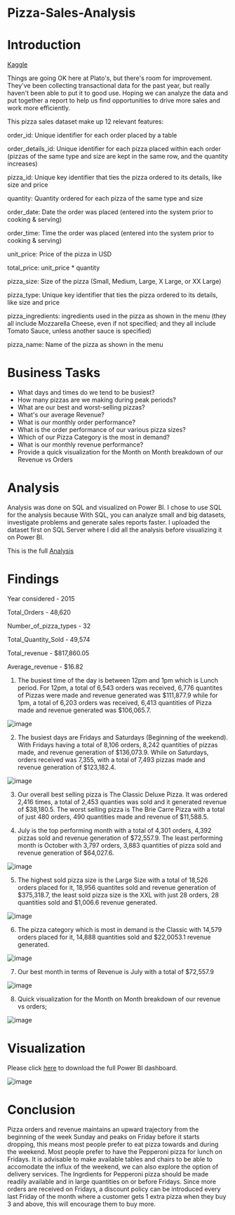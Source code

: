 # Pizza-Sales-Analysis

# Introduction

[Kaggle](https://www.kaggle.com/datasets/shilongzhuang/pizza-sales)

Things are going OK here at Plato's, but there's room for improvement. They've been collecting transactional data for the past year, but really haven't been able to put it to good use. Hoping we can analyze the data and put together a report to help us find opportunities to drive more sales and work more efficiently.


This pizza sales dataset make up 12 relevant features:

  order_id: Unique identifier for each order placed by a table

  order_details_id: Unique identifier for each pizza placed within each order (pizzas of the same type and size are kept in the same row, and the quantity increases)

  pizza_id: Unique key identifier that ties the pizza ordered to its details, like size and price

  quantity: Quantity ordered for each pizza of the same type and size

  order_date: Date the order was placed (entered into the system prior to cooking & serving)

  order_time: Time the order was placed (entered into the system prior to cooking & serving)

  unit_price: Price of the pizza in USD

  total_price: unit_price * quantity

  pizza_size: Size of the pizza (Small, Medium, Large, X Large, or XX Large)

  pizza_type: Unique key identifier that ties the pizza ordered to its details, like size and price

  pizza_ingredients: ingredients used in the pizza as shown in the menu (they all include Mozzarella Cheese, even if not specified; and they all include Tomato Sauce,   unless another sauce is specified)

  pizza_name: Name of the pizza as shown in the menu

# Business Tasks

- What days and times do we tend to be busiest?
- How many pizzas are we making during peak periods?
- What are our best and worst-selling pizzas?
- What's our average Revenue?
- What is our monthly order performance?
- What is the order performance of our various pizza sizes?
- Which of our Pizza Category is the most in demand?
- What is our monthly revenue performance?
- Provide a quick visualization for the Month on Month breakdown of our Revenue vs Orders

# Analysis

Analysis was done on SQL and visualized on Power BI. I chose to use SQL for the analysis because With SQL, you can analyze small and big datasets, investigate problems and generate sales reports faster. I uploaded the dataset first on SQL Server where I did all the analysis before visualizing it on Power BI.

This is the full [Analysis]([https://github.com/Ernest-30/Pizza-Sales-Analysis/blob/main/Pizza_Sales_Analysis.sql](https://github.com/mohammadeimon/SQLProjects/blob/main/PizzaRestaurant.sql))

# Findings

Year considered - 2015

Total_Orders - 48,620	

Number_of_pizza_types - 32	

Total_Quantity_Sold	- 49,574

Total_revenue - $817,860.05	

Average_revenue - $16.82


1. The busiest time of the day is between 12pm and 1pm which is Lunch period. For 12pm, a total of 6,543 orders was received, 6,776 quantites of Pizzas were made and revenue generated was $111,877.9 while for 1pm, a total of 6,203 orders was received, 6,413 quantities of Pizza made and revenue generated was $106,065.7.

![image](https://user-images.githubusercontent.com/123366282/226739580-1576c208-7c30-4aec-bbd0-c1b8d8517c40.png)


2. The busiest days are Fridays and Saturdays (Beginning of the weekend). With Fridays having a total of 8,106 orders, 8,242 quantities of pizzas made, and revenue generation of $136,073.9. While on Saturdays, orders received was 7,355, with a total of 7,493 pizzas made and revenue generation of $123,182.4.

![image](https://user-images.githubusercontent.com/123366282/226744064-93dcce67-19a0-4c77-abba-48ca3f012165.png)


3. Our overall best selling pizza is The Classic Deluxe Pizza. It was ordered 2,416 times, a total of 2,453 quanties was sold and it generated revenue of $38,180.5. The worst selling pizza is The Brie Carre Pizza	with a total of just 480 orders, 490 quantities made and revenue of	$11,588.5.


4. July is the top performing month with a total of 4,301 orders, 4,392 pizzas sold and revenue generation of $72,557.9. The least performing month is October with	3,797 orders, 3,883 quantities of pizza sold and revenue generation of $64,027.6.

![image](https://user-images.githubusercontent.com/123366282/226751475-8d7a1b6b-e587-4a80-b71d-5bc0783906c8.png)


5. The highest sold pizza size is the Large Size with a total of 18,526 orders placed for it,	18,956 quantites sold and revenue generation of $375,318.7, the least sold pizza size is the XXL with just 28 orders, 28 quantities sold and $1,006.6 revenue generated.


![image](https://user-images.githubusercontent.com/123366282/226752548-a707a388-a77a-46ee-b244-0be33d21d858.png)


6. The pizza category which is most in demand is the Classic	with 14,579 orders placed for it, 14,888 quantities sold and	$22,0053.1 revenue generated.  

![image](https://user-images.githubusercontent.com/123366282/226753964-18c0aec4-645d-4bdb-886b-e3a8ae4609a0.png)


7. Our best month in terms of Revenue is July with a total of $72,557.9

![image](https://user-images.githubusercontent.com/123366282/226754466-248bf44b-8433-4e0f-bb6a-1ad14709fae4.png)


8. Quick visualization for the Month on Month breakdown of our revenue vs orders;


![image](https://user-images.githubusercontent.com/123366282/226755531-74e1836e-66ae-4444-95b5-00ae8bcfa163.png)


# Visualization

Please click [here](https://github.com/Ernest-30/Pizza-Sales-Analysis/blob/main/Pizza%20Sales%20Dashboard.pbix) to download the full Power BI dashboard. 

![image](https://user-images.githubusercontent.com/123366282/226760738-b36c8ea4-7df3-4d80-8ed6-08b20238582e.png)

# Conclusion
Pizza orders and revenue maintains an upward trajectory from the beginning of the week Sunday and peaks on Friday before it starts dropping, this means most people prefer to eat pizza towards and during the weekend. Most people prefer to have the Pepperoni pizza for lunch on Fridays. It is advisable to make available tables and chairs to be able to accomodate the influx of the weekend, we can also explore the option of delivery services. The Ingrdients for  Pepperoni pizza should be made readily available and in large quantities on or before Fridays. Since more orders are received on Fridays, a discount policy can be introduced every last Friday of the month where a customer gets 1 extra pizza when they buy 3 and above, this will encourage them to buy more. 
